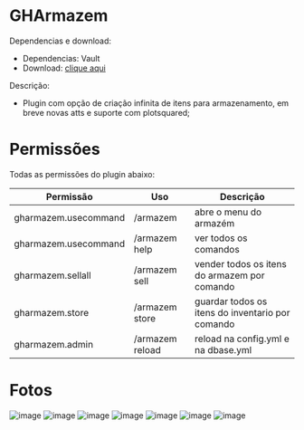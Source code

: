 # GHArmazem

Dependencias e download:
- Dependencias: Vault
- Download: [clique aqui](https://github.com/GH-GusttavoHenrique/GHArmazem/releases/download/minecraft/GHArmazem.jar)

Descrição:
- Plugin com opção de criação infinita de itens para armazenamento, em breve novas atts e suporte com plotsquared;

# Permissões
Todas as permissões do plugin abaixo:

| Permissão            | Uso             | Descrição                                      |
|----------------------|-----------------|------------------------------------------------|
| gharmazem.usecommand | /armazem        | abre o menu do armazém                         |  
| gharmazem.usecommand | /armazem help   | ver todos os comandos                          |  
| gharmazem.sellall    | /armazem sell   | vender todos os itens do armazem por comando   |
| gharmazem.store      | /armazem store  | guardar todos os itens do inventario por comando |
| gharmazem.admin      | /armazem reload | reload na config.yml e na dbase.yml          |

# Fotos

![image](https://github.com/user-attachments/assets/3d588298-3091-4185-9510-fad2a8a9b85b)
![image](https://github.com/user-attachments/assets/32dcac5b-71dd-4cf5-aefe-4fa9b4cd8887)
![image](https://github.com/user-attachments/assets/29ad2992-e284-4361-85e6-54499b42d105)
![image](https://github.com/user-attachments/assets/ead62e6d-bbc3-4c56-b557-84d64b49454d)
![image](https://github.com/user-attachments/assets/b2276061-0510-4159-8c7b-4b15cd293463)
![image](https://github.com/user-attachments/assets/206a65d7-4984-4b8e-a520-d4ba42fafd37)
![image](https://github.com/user-attachments/assets/08b7ef7a-77c5-4848-abab-4e0f2e6a0519)




